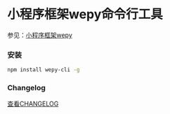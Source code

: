 # 小程序框架wepy命令行工具

参见：[小程序框架wepy](https://github.com/wepyjs/wepy)


### 安装
```bash
npm install wepy-cli -g
```

### Changelog
[查看CHANGELOG](https://github.com/wepyjs/wepy/blob/master/CHANGELOG.md)
